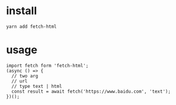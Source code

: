 # install
```
yarn add fetch-html
```
# usage
```
import fetch form 'fetch-html';
(async () => {
  // two arg
  // url
  // type text | html
  const result = await fetch('https://www.baidu.com', 'text');
})();
```
